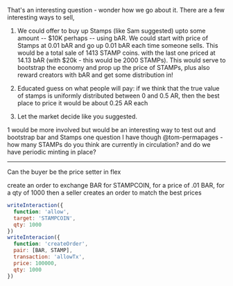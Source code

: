 That's an interesting question - wonder how we go about it. There are a few interesting ways to sell, 

1. We could offer to buy up Stamps (like Sam suggested) upto some amount -- $10K perhaps -- using bAR. We could start with price of Stamps at 0.01 bAR and go up 0.01 bAR each time someone sells. This would be a total sale of 1413 STAMP coins. with the last one priced at 14.13 bAR (with $20k - this would be 2000 STAMPs). This would serve to bootstrap the economy and prop up the price of STAMPs, plus also reward creators with bAR and get some distribution in!

2. Educated guess on what people will pay: if we think that the true value of stamps is uniformly distributed between 0 and 0.5 AR, then the best place to price it would be about 0.25 AR each 

3. Let the market decide like you suggested. 

1 would be more involved but would be an interesting way to test out and bootstrap bar and Stamps 
one question I have though @tom-permapages - how many STAMPs do you think are currently in circulation?
and do we have periodic minting in place?

---

Can the buyer be the price setter in flex

create an order to exchange BAR for STAMPCOIN, for a price of .01 BAR, for a qty of 1000
then a seller creates an order to match the best prices

``` js
writeInteraction({
  function: 'allow',
  target: 'STAMPCOIN',
  qty: 1000
})
writeInteracion({
  function: 'createOrder',
  pair: [BAR, STAMP],
  transaction: 'allowTx',
  price: 100000,
  qty: 1000
})
```
